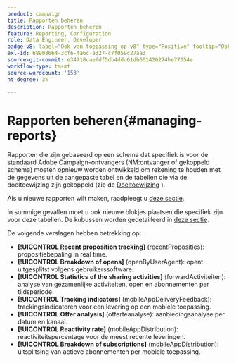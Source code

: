 ```yaml
---
product: campaign
title: Rapporten beheren
description: Rapporten beheren
feature: Reporting, Configuration
role: Data Engineer, Developer
badge-v8: label="Ook van toepassing op v8" type="Positive" tooltip="Ook van toepassing op campagne v8"
exl-id: 68908664-3cf6-4a6c-a327-c7f059c27aa3
source-git-commit: e34718caefdf5db4ddd61db601420274be77054e
workflow-type: tm+mt
source-wordcount: '153'
ht-degree: 3%

---
```


# Rapporten beheren{#managing-reports}



Rapporten die zijn gebaseerd op een schema dat specifiek is voor de standaard Adobe Campaign-ontvangers (NM:ontvanger of gekoppeld schema) moeten opnieuw worden ontwikkeld om rekening te houden met de gegevens uit de aangepaste tabel en de tabellen die via de doeltoewijzing zijn gekoppeld (zie de [Doeltoewijzing](../../configuration/using/target-mapping.md) ).

Als u nieuwe rapporten wilt maken, raadpleegt u [deze sectie](../../reporting/using/about-reports-creation-in-campaign.md).

In sommige gevallen moet u ook nieuwe blokjes plaatsen die specifiek zijn voor deze tabellen. De kubussen worden gedetailleerd in [deze sectie](../../reporting/using/ac-cubes.md).

De volgende verslagen hebben betrekking op:

* **[!UICONTROL Recent proposition tracking]** (recentProposities): propositiebepaling in real time.
* **[!UICONTROL Breakdown of opens]** (openByUserAgent): opent uitgesplitst volgens gebruikerssoftware.
* **[!UICONTROL Statistics of the sharing activities]** (forwardActiviteiten): analyse van gezamenlijke activiteiten, open en abonnementen per tijdsperiode.
* **[!UICONTROL Tracking indicators]** (mobileAppDeliveryFeedback): trackingsindicatoren voor een levering op een mobiele toepassing.
* **[!UICONTROL Offer analysis]** (offerteanalyse): aanbiedingsanalyse per datum en kanaal.
* **[!UICONTROL Reactivity rate]** (mobileAppDistribution): reactiviteitspercentage voor de meest recente leveringen.
* **[!UICONTROL Breakdown of subscriptions]** (mobileAppDistribution): uitsplitsing van actieve abonnementen per mobiele toepassing.
